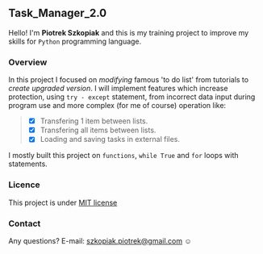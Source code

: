 ## Task_Manager_2.0

Hello! I'm **Piotrek Szkopiak** and this is my training project to improve my skills for `Python` programming language.

### Overview

In this project I focused on _modifying_ famous 'to do list' from tutorials to _create upgraded version_.
I will implement features which increase protection, using `try - except` statement, from incorrect data input during program use and more complex (for me of course) operation like:

> - [x] Transfering 1 item between lists.
> - [x] Transfering all items between lists.
> - [x] Loading and saving tasks in external files.
   
I mostly built this project on `functions`, `while True` and `for` loops with statements.

### Licence

This project is under [MIT license](./LICENSE)

### Contact

Any questions? E-mail: [szkopiak.piotrek@gmail.com](szkopiak.piotrek@gmail.com) :relaxed:
